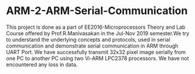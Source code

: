 # ARM-2-ARM-Serial-Communication

This project is done as a part of EE2016-Microprocessors Theory and Lab Course offered by Prof.R.Manivasakan in the Jul-Nov 2019 semester.We try to understand the underlying concepts and protocols, used in serial communication and demonstrate serial communication in ARM through UART Port. We have successfully transmit 32x32 pixel image serially from one PC to another PC using two Vi-ARM LPC2378 processors. We have not encountered any loss in data.
